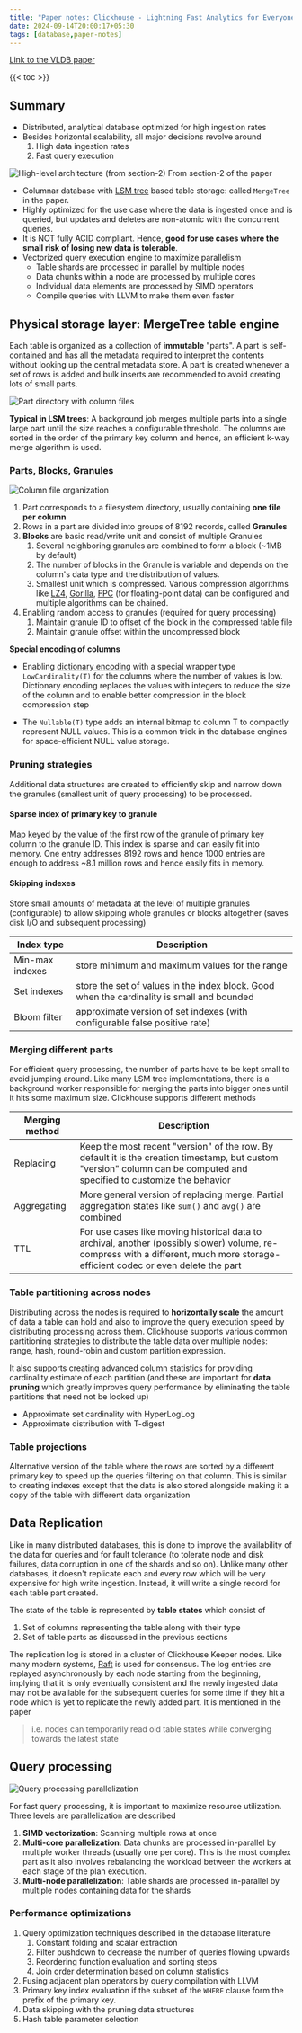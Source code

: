 ```yaml
---
title: "Paper notes: Clickhouse - Lightning Fast Analytics for Everyone"
date: 2024-09-14T20:00:17+05:30
tags: [database,paper-notes]
---
```


[Link to the VLDB paper](https://www.vldb.org/pvldb/vol17/p3731-schulze.pdf)

{{< toc >}}

## Summary

* Distributed, analytical database optimized for high ingestion rates
* Besides horizontal scalability, all major decisions revolve around
    1. High data ingestion rates
    2. Fast query execution

![High-level architecture (from section-2)](./images/architecture-section-2.png)
From section-2 of the paper

* Columnar database with [LSM tree](https://en.wikipedia.org/wiki/Log-structured_merge-tree) based table storage: called `MergeTree` in the paper.
* Highly optimized for the use case where the data is ingested once and is queried, but
updates and deletes are non-atomic with the concurrent queries.
* It is NOT fully ACID compliant. Hence, **good for use cases where the small risk of losing new data is tolerable**.
* Vectorized query execution engine to maximize parallelism
    * Table shards are processed in parallel by multiple nodes
    * Data chunks within a node are processed by multiple cores
    * Individual data elements are processed by SIMD operators
    * Compile queries with LLVM to make them even faster


## Physical storage layer: MergeTree table engine
Each table is organized as a collection of **immutable** "parts". A part is self-contained and has all the metadata required to interpret the contents without looking up the central metadata store. A part is created whenever a set of rows is added and bulk inserts are recommended to avoid creating lots of small parts.

![Part directory with column files](./images/table-file-organization.png)

**Typical in LSM trees**: A background job merges multiple parts into a single large part until the size reaches a configurable threshold. The columns are sorted in the order of the primary key column and hence, an efficient k-way merge algorithm is used.

### Parts, Blocks, Granules
![Column file organization](./images/column-file-organization.svg)

1. Part corresponds to a filesystem directory, usually containing **one file per column**
1. Rows in a part are divided into groups of 8192 records, called **Granules**
1. **Blocks** are basic read/write unit and consist of multiple Granules
    1. Several neighboring granules are combined to form a block (~1MB by default)
    1. The number of blocks in the Granule is variable and depends on the column's data type and
      the distribution of values.
    1. Smallest unit which is compressed. Various compression algorithms like [LZ4](https://en.wikipedia.org/wiki/LZ4_(compression_algorithm)), [Gorilla](https://www.vldb.org/pvldb/vol8/p1816-teller.pdf), [FPC](https://www.oden.utexas.edu/media/reports/2008/0821.pdf)
      (for floating-point data) can be configured and multiple algorithms can be chained.
1. Enabling random access to granules (required for query processing)
    1. Maintain granule ID to offset of the block in the compressed table file
    1. Maintain granule offset within the uncompressed block

**Special encoding of columns**
* Enabling [dictionary encoding](https://facebookincubator.github.io/velox/develop/dictionary-encoding.html) with a special wrapper type `LowCardinality(T)` for the columns
  where the number of values is low. Dictionary encoding replaces the values with integers to
  reduce the size of the column and to enable better compression in the block compression step

* The `Nullable(T)` type adds an internal bitmap to column T to compactly represent NULL values.
  This is a common trick in the database engines for space-efficient NULL value storage.

### Pruning strategies
Additional data structures are created to efficiently skip and narrow down the granules (smallest unit of query processing) to be processed.

#### Sparse index of primary key to granule
Map keyed by the value of the first row of the granule of primary key column to the granule ID. This index is sparse and can easily fit into memory. One entry addresses 8192 rows and hence 1000 entries are enough to address ~8.1 million rows and hence easily fits in memory.

#### Skipping indexes
Store small amounts of metadata at the level of multiple granules (configurable) to allow skipping whole granules or blocks altogether (saves disk I/O and subsequent processing)

| Index type | Description |
|------------|-------------|
| Min-max indexes | store minimum and maximum values for the range |
| Set indexes | store the set of values in the index block. Good when the cardinality is small and bounded |
| Bloom filter | approximate version of set indexes (with configurable false positive rate) |

### Merging different parts
For efficient query processing, the number of parts have to be kept small to avoid jumping around. Like many LSM tree implementations, there is a background worker responsible for merging the parts into bigger ones until it hits some maximum size. Clickhouse supports different methods

| Merging method | Description |
|----------------|-------------|
| Replacing | Keep the most recent "version" of the row. By default it is the creation timestamp, but custom "version" column can be computed and specified to customize the behavior |
| Aggregating | More general version of replacing merge. Partial aggregation states like `sum()` and `avg()` are combined |
| TTL | For use cases like moving historical data to archival, another (possibly slower) volume, re-compress with a different, much more storage-efficient codec or even delete the part |


### Table partitioning across nodes
Distributing across the nodes is required to **horizontally scale** the amount of data a table can hold and also to improve the query execution speed by distributing processing across them. Clickhouse supports various common partitioning strategies to distribute the table data over multiple nodes: range, hash, round-robin and custom partition expression.

It also supports creating advanced column statistics for providing cardinality estimate of each partition (and these are important for **data pruning** which greatly improves query performance by eliminating the table partitions that need not be looked up)
* Approximate set cardinality with HyperLogLog
* Approximate distribution with T-digest

### Table projections
Alternative version of the table where the rows are sorted by a different primary key to speed up the queries filtering on that column. This is similar to creating indexes except that the data is also stored alongside making it a copy of the table with different data organization


## Data Replication
Like in many distributed databases, this is done to improve the availability of the data for queries and for fault tolerance (to tolerate node and disk failures, data corruption in one of the shards and so on). Unlike many other databases, it doesn't replicate each and every row which will be very expensive for high write ingestion. Instead, it will write a single record for each table part created.

The state of the table is represented by **table states** which consist of
1. Set of columns representing the table along with their type
1. Set of table parts as discussed in the previous sections

The replication log is stored in a cluster of Clickhouse Keeper nodes. Like many modern systems, [Raft](https://raft.github.io/raft.pdf) is used for consensus. The log entries are replayed asynchronously by each node starting from the beginning, implying that it is only eventually consistent and the newly ingested data may not be available for the subsequent queries for some time if they hit a node which is yet to replicate the newly added part. It is mentioned in the paper

> i.e. nodes can temporarily read old table states while converging towards the latest state

## Query processing

![Query processing parallelization](./images/query-processing-parallelization.png)

For fast query processing, it is important to maximize resource utilization. Three levels are parallelization are described
1. **SIMD vectorization**: Scanning multiple rows at once
1. **Multi-core parallelization**: Data chunks are processed in-parallel by multiple worker threads (usually one per core). This is the most complex part as it also involves rebalancing the workload between the workers at each stage of the plan execution.
1. **Multi-node parallelization**: Table shards are processed in-parallel by multiple nodes containing data for the shards

### Performance optimizations
1. Query optimization techniques described in the database literature
    1. Constant folding and scalar extraction
    1. Filter pushdown to decrease the number of queries flowing upwards
    1. Reordering function evaluation and sorting steps
    1. Join order determination based on column statistics
1. Fusing adjacent plan operators by query compilation with LLVM
1. Primary key index evaluation if the subset of the `WHERE` clause form the prefix of the primary key.
1. Data skipping with the pruning data structures
1. Hash table parameter selection
